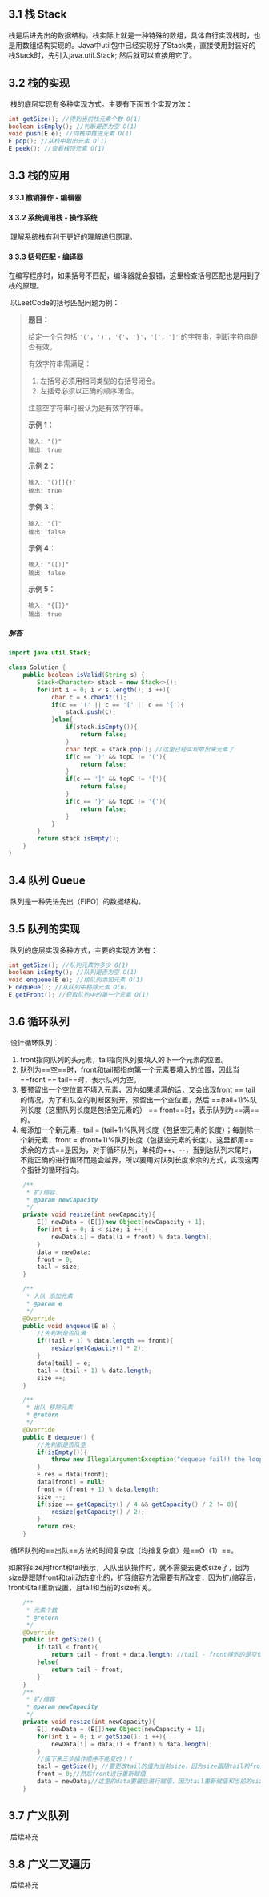 ## 3.1 栈 Stack

​	栈是后进先出的数据结构。栈实际上就是一种特殊的数组，具体自行实现栈时，也是用数组结构实现的。Java中util包中已经实现好了Stack类，直接使用封装好的栈Stack时，先引入java.util.Stack; 然后就可以直接用它了。

## 3.2 栈的实现

​	栈的底层实现有多种实现方式。主要有下面五个实现方法：

```java
int getSize(); //得到当前栈元素个数 O(1)
boolean isEmply(); //判断是否为空 O(1)
void push(E e); //向栈中推进元素 O(1)
E pop(); //从栈中取出元素 O(1)
E peek(); //查看栈顶元素 O(1)
```

## 3.3 栈的应用

#### 3.3.1 撤销操作  -  编辑器

#### 3.3.2 系统调用栈  -  操作系统

​	理解系统栈有利于更好的理解递归原理。

#### 3.3.3 括号匹配  -  编译器

​	在编写程序时，如果括号不匹配，编译器就会报错，这里检查括号匹配也是用到了栈的原理。

​	以LeetCode的括号匹配问题为例：

> **题目：**
>
> 给定一个只包括 `'('`，`')'`，`'{'`，`'}'`，`'['`，`']'` 的字符串，判断字符串是否有效。
>
> 有效字符串需满足：
>
> 1. 左括号必须用相同类型的右括号闭合。
> 2. 左括号必须以正确的顺序闭合。
>
> 注意空字符串可被认为是有效字符串。
>
> **示例 1：**
>
> ```
> 输入: "()"
> 输出: true
> ```
>
> **示例 2：**
>
> ```
> 输入: "()[]{}"
> 输出: true
> ```
>
> **示例 3：**
>
> ```
> 输入: "(]"
> 输出: false
> ```
>
> **示例 4：**
>
> ```
> 输入: "([)]"
> 输出: false
> ```
>
> **示例 5：**
>
> ```
> 输入: "{[]}"
> 输出: true
> ```

##### 解答

```java
import java.util.Stack;

class Solution {
    public boolean isValid(String s) {
        Stack<Character> stack = new Stack<>();
        for(int i = 0; i < s.length(); i ++){
            char c = s.charAt(i);
            if(c == '(' || c == '[' || c == '{'){
                stack.push(c);
            }else{
                if(stack.isEmpty()){
                    return false;
                }
                char topC = stack.pop(); //这里已经实现取出来元素了
                if(c == ')' && topC != '('){
                    return false;
                }
                if(c == ']' && topC != '['){
                    return false;
                }
                if(c == '}' && topC != '{'){
                    return false;
                } 
            }
        }
        return stack.isEmpty();
    }
}
```

## 3.4 队列 Queue

​	队列是一种先进先出（FIFO）的数据结构。

## 3.5 队列的实现

​	队列的底层实现多种方式，主要的实现方法有：

```java
int getSize(); //队列元素的多少 O(1)
boolean isEmpty(); //队列是否为空 O(1)
void enqueue(E e); //给队列添加元素 O(1)
E dequeue(); //从队列中移除元素 O(n)
E getFront(); //获取队列中的第一个元素 O(1)
```

## 3.6 循环队列

​	设计循环队列：

1. front指向队列的头元素，tail指向队列要填入的下一个元素的位置。
2. 队列为==空==时，front和tail都指向第一个元素要填入的位置，因此当==front == tail==时，表示队列为空。
3. 要预留出一个空位置不填入元素，因为如果填满的话，又会出现front == tail的情况，为了和队空的判断区别开，预留出一个空位置，然后 ==(tail+1)%队列长度（这里队列长度是包括空元素的） == front==时，表示队列为==满==的。
4. 每添加一个新元素，tail = (tail+1)%队列长度（包括空元素的长度）；每删除一个新元素，front = (front+1)%队列长度（包括空元素的长度）。这里都用==求余的方式==是因为，对于循环队列，单纯的++、--，当到达队列末尾时，不能正确的进行循环而是会越界，所以要用对队列长度求余的方式，实现这两个指针的循环指向。

```java
    /**
     * 扩/缩容
     * @param newCapacity
     */
    private void resize(int newCapacity){
        E[] newData = (E[])new Object[newCapacity + 1];
        for(int i = 0; i < size; i ++){
            newData[i] = data[(i + front) % data.length];
        }
        data = newData;
        front = 0;
        tail = size;
    }

    /**
     * 入队 添加元素
     * @param e
     */
    @Override
    public void enqueue(E e) {
        //先判断是否队满
        if((tail + 1) % data.length == front){
            resize(getCapacity() * 2);
        }
        data[tail] = e;
        tail = (tail + 1) % data.length;
        size ++;
    }

    /**
     * 出队 移除元素
     * @return
     */
    @Override
    public E dequeue() {
        //先判断是否队空
        if(isEmpty()){
            throw new IllegalArgumentException("dequeue fail!! the loopQueue is empty!!");
        }
        E res = data[front];
        data[front] = null;
        front = (front + 1) % data.length;
        size --;
        if(size == getCapacity() / 4 && getCapacity() / 2 != 0){
            resize(getCapacity() / 2);
        }
        return res;
    }
```

​	循环队列的==出队==方法的时间复杂度（均摊复杂度）是==O（1）==。

​	如果将size用front和tail表示，入队出队操作时，就不需要去更改size了，因为size是跟随front和tail动态变化的，扩容缩容方法需要有所改变，因为扩/缩容后，front和tail重新设置，且tail和当前的size有关。

```java
    /**
     * 元素个数
     * @return
     */
    @Override
    public int getSize() {
        if(tail < front){
            return tail - front + data.length; //tail - front得到的是空位置然后加上长度
        }else{
            return tail - front;
        }
    }
    /**
     * 扩/缩容
     * @param newCapacity
     */
    private void resize(int newCapacity){
        E[] newData = (E[])new Object[newCapacity + 1];
        for(int i = 0; i < getSize(); i ++){
            newData[i] = data[(i + front) % data.length];
        }
        //接下来三步操作顺序不能变的！！
        tail = getSize(); //要更改tail的值为当前size，因为size跟随tail和front变化，front和tail重新赋值，会改变size的值，所以要在它们被重新赋值前，就当前的size给tail.
        front = 0;//然后front进行重新赋值
        data = newData;//这里的data要最后进行赋值，因为tail重新赋值和当前的size有关，而size和data.length和新的front、tail也有关。
    }
```

## 3.7 广义队列

​	后续补充

## 3.8 广义二叉遍历

​	后续补充